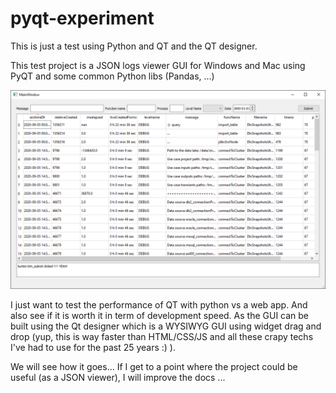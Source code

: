 # pyqt-experiment

This is just a test using Python and QT and the QT designer.

This test project is a JSON logs viewer GUI for Windows and Mac using PyQT and some common Python libs (Pandas, ...)

![](./assets/screenshots/mainwindow.PNG)

I just want to test the performance of QT with python vs a web app. 
And also see if it is worth it in term of development speed. As the GUI can be built using
the Qt designer which is a WYSIWYG GUI using widget drag and drop (yup, this is way faster than HTML/CSS/JS and all these crapy techs I've had to use for the past 25 years :) ).

We will see how it goes... If I get to a point where the project could be useful (as a JSON viewer), I will improve the docs ...

